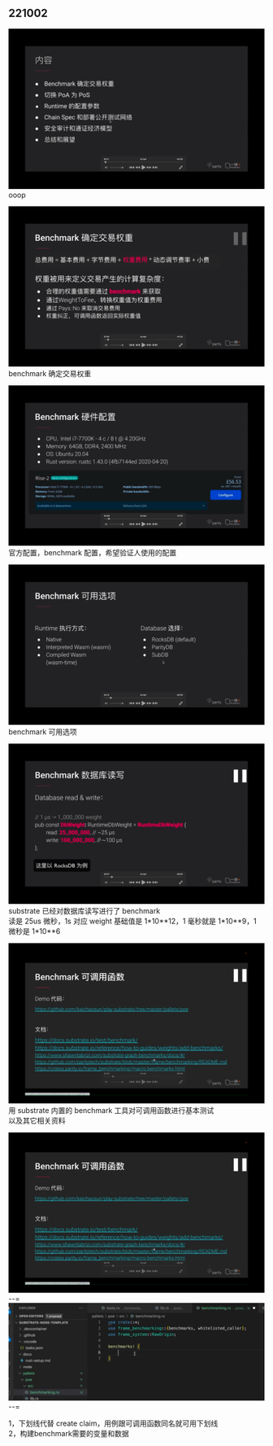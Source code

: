 ## 221002

![](./img/2022-10-02-17-57-05.png)  
ooop

![](./img/2022-10-02-17-58-39.png)  
benchmark 确定交易权重

![](./img/2022-10-02-21-49-49.png)  
官方配置，benchmark 配置，希望验证人使用的配置

![](./img/2022-10-02-21-52-43.png)  
benchmark 可用选项

![](./img/2022-10-02-21-53-55.png)  
substrate 已经对数据库读写进行了 benchmark  
读是 25us 微秒，1s 对应 weight 基础值是 1\*10\*\*12，1 毫秒就是 1\*10\*\*9，1 微秒是 1\*10\*\*6

![](./img/2022-10-02-21-58-10.png)
用 substrate 内置的 benchmark 工具对可调用函数进行基本测试  
以及其它相关资料

![](./img/2022-10-02-21-59-43.png)  
--=  
![](./img/2022-10-02-22-02-45.png)  
--=

1，下划线代替 create claim，用例跟可调用函数同名就可用下划线        
2，构建benchmark需要的变量和数据
